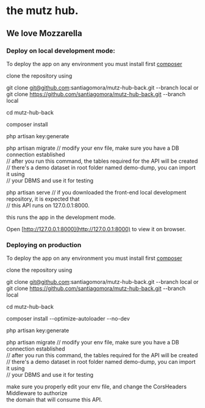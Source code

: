 #    the mutz hub.
##   We love Mozzarella
###  Deploy on local development mode:

To deploy the app on any environment you must install first [composer](https://getcomposer.org/download/)

clone the repository using 

git clone git@github.com:santiagomora/mutz-hub-back.git --branch local or <br/>
git clone https://github.com/santiagomora/mutz-hub-back.git --branch local

cd mutz-hub-back

composer install

php artisan key:generate

php artisan migrate // modify your env file, make sure you have a DB connection established <br/>
                    // after you run this command, the tables required for the API will be created <br/>
                    // there's a demo dataset in root folder named demo-dump, you can import it using <br/>
                    // your DBMS and use it for testing

php artisan serve   // if you downloaded the front-end local development repository, it is expected that <br/> 
                    // this API runs on 127.0.0.1:8000.
                    
this runs the app in the development mode.

Open [http://127.0.0.1:8000](http://127.0.0.1:8000) to view it on browser.

### Deploying on production
To deploy the app on any environment you must install first [composer](https://getcomposer.org/download/)

clone the repository using 

git clone git@github.com:santiagomora/mutz-hub-back.git --branch local or <br/>
git clone https://github.com/santiagomora/mutz-hub-back.git --branch local

cd mutz-hub-back

composer install --optimize-autoloader --no-dev

php artisan key:generate

php artisan migrate // modify your env file, make sure you have a DB connection established <br/>
                    // after you run this command, the tables required for the API will be created <br/>
                    // there's a demo dataset in root folder named demo-dump, you can import it using <br/>
                    // your DBMS and use it for testing

make sure you properly edit your env file, and change the CorsHeaders Middleware to authorize<br/>
the domain that will consume this API.
